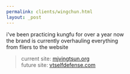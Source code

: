 ```yaml
---
permalink: clients/wingchun.html
layout: _post
---
```

            
i've been practicing kungfu for over a year now  
the brand is currently overhauling everything  
from fliers to the website

> current site: [mjvingtsun.org](https://mjvingtsun.org/)  
> future site: [vtselfdefense.com](https://vtselfdefense.com/)

